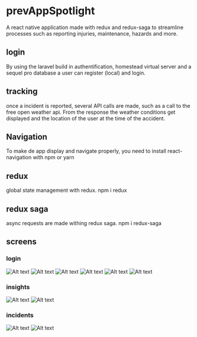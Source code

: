 # prevAppSpotlight

A react native application made with redux and redux-saga to streamline processes such as reporting
injuries, maintenance, hazards and more.

## login

By using the laravel build in authentification, 
homestead virtual server and a sequel pro database a user can register (local) and login.

## tracking

once a incident is reported, several API calls are made, such as a call to the free open weather api. From the response the 
weather conditions get displayed and the location of the user at the time of the accident. 

## Navigation

To make de app display and navigate properly, you need to install react-navigation with npm or yarn

## redux

global state management with redux. npm i redux

## redux saga

async requests are made withing redux saga. npm i redux-saga

## screens

### login
![Alt text](https://github.com/JonasDreessen/prevAppSpotlight/blob/master/img/screenshots/login.png)
![Alt text](https://github.com/JonasDreessen/prevAppSpotlight/blob/master/img/screenshots/login-1.png)
![Alt text](https://github.com/JonasDreessen/prevAppSpotlight/blob/master/img/screenshots/login-2.png)
![Alt text](https://github.com/JonasDreessen/prevAppSpotlight/blob/master/img/screenshots/login-3.png)
![Alt text](https://github.com/JonasDreessen/prevAppSpotlight/blob/master/img/screenshots/login-phonenumber.png)
![Alt text](https://github.com/JonasDreessen/prevAppSpotlight/blob/master/img/screenshots/login-phonenumber-succes.png)

### insights
![Alt text](https://github.com/JonasDreessen/prevAppSpotlight/blob/master/img/screenshots/insights-empty.png)
![Alt text](https://github.com/JonasDreessen/prevAppSpotlight/blob/master/img/screenshots/insights.png)

### incidents 

![Alt text](https://github.com/JonasDreessen/prevAppSpotlight/blob/master/img/screenshots/incidents-empty.png)
![Alt text](https://github.com/JonasDreessen/prevAppSpotlight/blob/master/img/screenshots/incidents.png)

